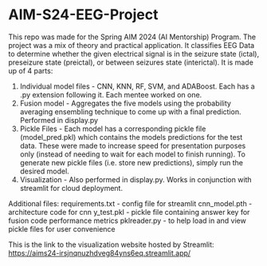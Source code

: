 # AIM-S24-EEG-Project

This repo was made for the Spring AIM 2024 (AI Mentorship) Program. The project was a mix of theory and practical application. It classifies EEG Data to determine whether the given electrical signal is in the seizure state (ictal), preseizure state (preictal), or between seizures state (interictal). It is made up of 4 parts:

  1. Individual model files - CNN, KNN, RF, SVM, and ADABoost. Each has a .py extension following it. Each mentee worked on one.
  2. Fusion model - Aggregates the five models using the probability averaging ensembling technique to come up with a final prediction. Performed in display.py
  3. Pickle Files - Each model has a corresponding pickle file (model_pred.pkl) which contains the models predictions for the test data. These were made to increase speed for presentation purposes only (instead of needing to wait for each model to finish running). To generate new pickle files (i.e. store new predictions), simply run the desired model.
  4. Visualization - Also performed in display.py. Works in conjunction with streamlit for cloud deployment.


Additional files:
  requirements.txt - config file for streamlit
  cnn_model.pth - architecture code for cnn
  y_test.pkl - pickle file containing answer key for fusion code performance metrics
  pklreader.py - to help load in and view pickle files for user convenience 
  
This is the link to the visualization website hosted by Streamlit: https://aims24-irsjnqnuzhdveg84yns6eq.streamlit.app/
